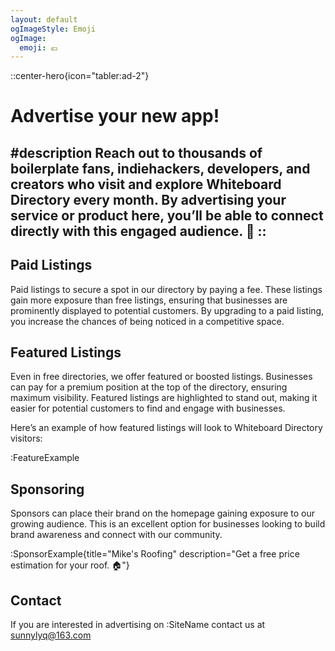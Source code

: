 ```yaml
---
layout: default
ogImageStyle: Emoji
ogImage:
  emoji: 💶
---
```


::center-hero{icon="tabler:ad-2"}
# Advertise your new app!

#description
Reach out to thousands of boilerplate fans, indiehackers, developers, and creators who visit and explore Whiteboard Directory every month. By advertising your service or product here, you’ll be able to connect directly with this engaged audience. :rocket:
::
---

## Paid Listings
Paid listings  to secure a spot in our directory by paying a fee. These listings gain more exposure than free listings, ensuring that businesses are prominently displayed to potential customers. By upgrading to a paid listing, you increase the chances of being noticed in a competitive space.

## Featured Listings
Even in free directories, we offer featured or boosted listings. Businesses can pay for a premium position at the top of the directory, ensuring maximum visibility. Featured listings are highlighted to stand out, making it easier for potential customers to find and engage with businesses.

Here’s an example of how featured listings will look to Whiteboard Directory visitors:

:FeatureExample

## Sponsoring
Sponsors can place their brand on the homepage gaining exposure to our growing audience. This is an excellent option for businesses looking to build brand awareness and connect with our community.

:SponsorExample{title="Mike's Roofing" description="Get a free price estimation for your roof. 🏠"}

## Contact

If you are interested in advertising on :SiteName contact us at [sunnylyq@163.com](mailto:sunnylyq@163.com)
